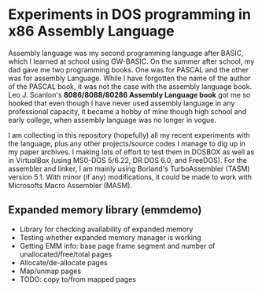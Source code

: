 # Experiments in DOS programming in x86 Assembly Language

Assembly language was my second programming language after BASIC, which I learned at school using GW-BASIC. On the summer after school, my dad gave me two programming books. One was for PASCAL and the other was for assembly Language. While I have forgotten the name of the author of the PASCAL book, it was not the case with the assembly language book. Leo J. Scanlon's **8086/8088/80286 Assembly Language book** got me so hooked that even though I have never used assembly language in any professional capacity, it became a hobby of mine though high school and early college, when assembly language was no longer in vogue.

I am collecting in this repository (hopefully) all my recent experiments with the language, plus any other projects/source codes I manage to dig up in my paper archives. I making lots of effort to test them in DOSBOX as well as in VirtualBox (using MS0-DOS 5/6.22, DR DOS 6.0, and FreeDOS). For the assembler and linker, I am mainly using Borland's TurboAssembler (TASM) version 5.1. With minor (if any) modifications, it could be made to work with Microsofts Macro Assembler (MASM).


## Expanded memory library (emmdemo)

- Library for checking availability of expanded memory
- Testing whether expanded memory manager is working
- Getting EMM info: base page frame segment and number of unallocated/free/total pages
- Allocate/de-allocate pages
- Map/unmap pages
- TODO: copy to/from mapped pages
